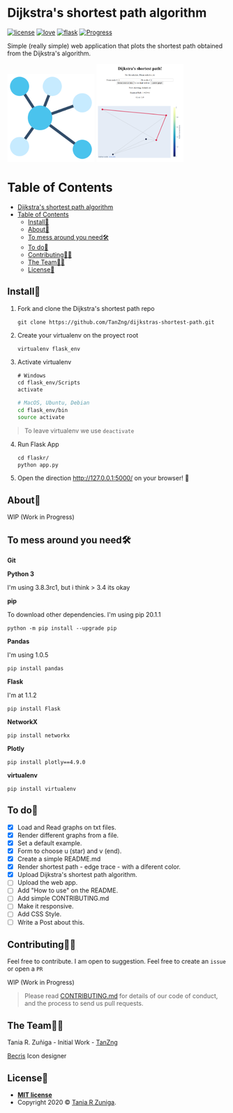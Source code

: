 # Dijkstra's shortest path algorithm 

[![license](https://img.shields.io/github/license/TanZng/dijkstras-shortest-path?color=BLUE&style=for-the-badge)](https://github.com/TanZng/dijkstras-shortest-path/blob/master/LICENSE.md)
[![love](https://img.shields.io/badge/Made%20with-%E2%9D%A4-9cf?style=for-the-badge&logo)](tanx.dev)
[![flask](https://img.shields.io/badge/AND%20-FLASK-red?style=for-the-badge&logo=flask)](https://flask.palletsprojects.com/en/1.1.x/)
[![Progress](https://progress-bar.dev/54/)](https://github.com/TanZng/dijkstras-shortest-path/blob/master/README.md#to-do)

Simple (really simple) web application that plots the shortest path obtained from the Dijkstra's algorithm.

<img src="https://github.com/TanZng/dijkstras-shortest-path/blob/master/flaskr/static/img/node.png " alt="node_icon" width="200"/> <img src="https://github.com/TanZng/dijkstras-shortest-path/blob/master/flaskr/static/img/web_alpha.png " alt="web_alpha" width="200"/>


# Table of Contents

- [Dijkstra's shortest path algorithm](#dijkstras-shortest-path-algorithm)
- [Table of Contents](#table-of-contents)
  - [Install🚀](#install)
  - [About🤔](#about)
  - [To mess around you need🛠](#to-mess-around-you-need)
  - [To do📝](#to-do)
  - [Contributing🤝🏼](#contributing)
  - [The Team🙌🏼](#the-team)
  - [License📄](#license)

## Install🚀

1. Fork and clone the Dijkstra's shortest path repo

   ```
   git clone https://github.com/TanZng/dijkstras-shortest-path.git
   ```

2. Create your virtualenv on the proyect root

   ```
   virtualenv flask_env
   ```
  
3. Activate virtualenv
   ``` Shell
   # Windows
   cd flask_env/Scripts
   activate
   ```
   ``` Bash
   # MacOS, Ubuntu, Debian
   cd flask_env/bin
   source activate
   ```
   
> To leave virtualenv we use ```deactivate```

4. Run Flask App

   ```
   cd flaskr/
   python app.py
   ```

5. Open the direction http://127.0.0.1:5000/ on your browser! 🥳

## About🤔

WIP (Work in Progress)

## To mess around you need🛠

**Git** 

**Python 3** 

I'm using 3.8.3rc1, but i think > 3.4 its okay

**pip** 

To download other dependencies. I'm using pip 20.1.1

```
python -m pip install --upgrade pip
```

**Pandas**

I'm using 1.0.5

```
pip install pandas
```

**Flask**

I'm at 1.1.2

```
pip install Flask
```

**NetworkX**
```
pip install networkx
```

**Plotly**

```
pip install plotly==4.9.0
```
**virtualenv**

```
pip install virtualenv
```

## To do📝
- [x] Load and Read graphs on txt files.
- [x] Render different graphs from a file.
- [x] Set a default example.
- [x] Form to choose u (star) and v (end).
- [x] Create a simple README.md
- [x] Render shortest path - edge trace - with a diferent color.
- [x] Upload Dijkstra's shortest path algorithm.
- [ ] Upload the web app.
- [ ] Add "How to use" on the README.
- [ ] Add simple CONTRIBUTING.md
- [ ] Make it responsive.
- [ ] Add CSS Style.
- [ ] Write a Post about this.

## Contributing🤝🏼

Feel free to contribute. I am open to suggestion. Feel free to create an `issue` or open a `PR`

WIP (Work in Progress)

>Please read [CONTRIBUTING.md](link) for details of our code of conduct, and the process to send us pull requests.

## The Team🙌🏼

Tania R. Zuñiga -  Initial Work - [TanZng](https://github.com/TanZng)

<a href="https://www.flaticon.es/autores/becris" title="Becris">Becris</a> Icon designer

## License📄

- **[MIT license](http://opensource.org/licenses/mit-license.php)**
- Copyright 2020 © <a href="http://tanx.dev" target="_blank">Tania R Zuniga</a>.
